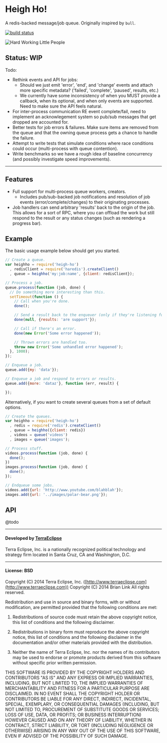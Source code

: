 Heigh Ho!
=========

A redis-backed message/job queue. Originally inspired by `bull`.

[![build status](https://secure.travis-ci.org/cpsubrian/node-heigh-ho.png)](http://travis-ci.org/cpsubrian/node-heigh-ho)

![Hard Working Little People](https://camo.githubusercontent.com/dfda20e32d2bf70ff3e8070239c46e7b9101fad1/687474703a2f2f7777772e77616765686f7572696e7369676874732e636f6d2f4865696768253230486f2e6a7067)

Status: WIP
-----------

Todo:

- Rethink events and API for jobs:
  - Should we just emit 'error', 'end', and 'change' events and attach
    more specific metadata? ('failed', 'complete', 'paused', results, etc.)
  - We currently have some inconsistency of when you MUST provide a callback, when
    its optional, and when only events are supported. Need to make sure the
    API feels natural.
- For inter-process communication RE event complete/fail, need to implement
  an acknowlegement system so pub/sub messages that get dropped are accounted
  for.
- Better tests for job errors & failures. Make sure items are removed from the
  queue and that the owning queue process gets a chance to handle the failure.
- Attempt to write tests that simulate conditions where race conditions
  could occur (multi-process with queue contention).
- Write benchmarks so we have a rough idea of baseline concurrency (and
  possibly investigate speed improvements).

- - -

Features
--------

- Full support for multi-process queue workers, creators.
  - Includes pub/sub-backed job notifications and resolution of job events
    (error/complete/changes) to their originating processes.
- Job handlers can send arbitrary 'results' back to the origin of the job. This
  allows for a sort of RPC, where you can offload the work but still respond
  to the result or any status changes (such as rendering a progress bar).

Example
-------

The basic usage example below should get you started.

```js
// Create a queue.
var heighho = require('heigh-ho')
  , redisClient = require('haredis').createClient()
  , queue = heighho('my:job:name', {client: redisClient});

// Process a job.
queue.process(function (job, done) {
  // Do something more interesting than this.
  setTimeout(function () {
    // Call when you're done.
    done();

    // Send a result back to the enqueuer (only if they're listening for it).
    done(null, {results: 'are support'});

    // Call if there's an error.
    done(new Error('Some error happened'));

    // Thrown errors are handled too.
    throw new Error('Some unhandled error happened');
  }, 1000);
});

// Enqueue a job.
queue.add({my: 'data'});

// Enqueue a job and respond to errors or results.
queue.add({more: 'dataz'}, function (err, result) {

});
```

Alternatively, if you want to create several queues from a set of default options.

```js
// Create the queues.
var heighho = require('heigh-ho')
  , redis = require('redis').createClient()
  , queue = heighho({client: redis})
  , videos = queue('videos')
  , images = queue('images');

// Process stuff.
videos.process(function (job, done) {
  done();
})
images.process(function (job, done) {
  done();
});

// Endqueue some jobs.
videos.add({url: 'http://www.youtube.com/blahblah'});
images.add({url: '../images/polar-bear.png'});
```

API
---

@todo


- - -

#### Developed by [TerraEclipse](https://github.com/TerraEclipse)

Terra Eclipse, Inc. is a nationally recognized political technology and
strategy firm located in Santa Cruz, CA and Washington, D.C.

- - -

#### License: BSD
Copyright (C) 2014 Terra Eclipse, Inc. ([http://www.terraeclipse.com](http://www.terraeclipse.com))
Copyright (C) 2014 Brian Link
All rights reserved.

Redistribution and use in source and binary forms, with or without modification,
are permitted provided that the following conditions are met:

1. Redistributions of source code must retain the above copyright notice, this list of conditions and the following disclaimer.

2. Redistributions in binary form must reproduce the above copyright notice, this list of conditions and the following disclaimer in the documentation and/or other materials provided with the distribution.

3. Neither the name of Terra Eclipse, Inc. nor the names of its contributors may be used to endorse or promote products derived from this software without specific prior written permission.

THIS SOFTWARE IS PROVIDED BY THE COPYRIGHT HOLDERS AND CONTRIBUTORS "AS IS" AND
ANY EXPRESS OR IMPLIED WARRANTIES, INCLUDING, BUT NOT LIMITED TO, THE IMPLIED
WARRANTIES OF MERCHANTABILITY AND FITNESS FOR A PARTICULAR PURPOSE ARE
DISCLAIMED. IN NO EVENT SHALL THE COPYRIGHT HOLDER OR CONTRIBUTORS BE LIABLE FOR
ANY DIRECT, INDIRECT, INCIDENTAL, SPECIAL, EXEMPLARY, OR CONSEQUENTIAL DAMAGES
(INCLUDING, BUT NOT LIMITED TO, PROCUREMENT OF SUBSTITUTE GOODS OR SERVICES;
LOSS OF USE, DATA, OR PROFITS; OR BUSINESS INTERRUPTION) HOWEVER CAUSED AND ON
ANY THEORY OF LIABILITY, WHETHER IN CONTRACT, STRICT LIABILITY, OR TORT
(INCLUDING NEGLIGENCE OR OTHERWISE) ARISING IN ANY WAY OUT OF THE USE OF THIS
SOFTWARE, EVEN IF ADVISED OF THE POSSIBILITY OF SUCH DAMAGE.